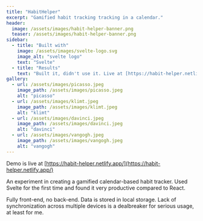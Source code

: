 ```yaml
---
title: "HabitHelper"
excerpt: "Gamified habit tracking tracking in a calendar."
header:
  image: /assets/images/habit-helper-banner.png
  teaser: /assets/images/habit-helper-banner.png
sidebar:
  - title: "Built with"
    image: /assets/images/svelte-logo.svg
    image_alt: "svelte logo"
    text: "Svelte"
  - title: "Results"
    text: "Built it, didn't use it. Live at [https://habit-helper.netlify.app/](https://habit-helper.netlify.app/)"
gallery:
  - url: /assets/images/picasso.jpeg
    image_path: /assets/images/picasso.jpeg
    alt: "picasso"
  - url: /assets/images/klimt.jpeg
    image_path: /assets/images/klimt.jpeg
    alt: "klimt"
  - url: /assets/images/davinci.jpeg
    image_path: /assets/images/davinci.jpeg
    alt: "davinci"
  - url: /assets/images/vangogh.jpeg
    image_path: /assets/images/vangogh.jpeg
    alt: "vangogh"
---
```


Demo is live at [https://habit-helper.netlify.app/](https://habit-helper.netlify.app/)

An experiment in creating a gamified calendar-based habit tracker. Used Svelte for the first time and found it very productive compared to React.

Fully front-end, no back-end. Data is stored in local storage. Lack of synchronization across multiple devices is a dealbreaker for serious usage, at least for me.
